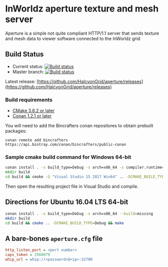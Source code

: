# InWorldz aperture texture and mesh server

Aperture is a simple not quite compliant HTTP/1.1 server that sends texture and
mesh data to viewer software connected to the InWorldz grid

## Build Status
* Current status: [![Build status](https://ci.appveyor.com/api/projects/status/0p1r2rssgtcqiisl?svg=true)](https://ci.appveyor.com/project/HalcyonGrid/aperture)
* Master branch: [![Build status](https://ci.appveyor.com/api/projects/status/0p1r2rssgtcqiisl/branch/master?svg=true)](https://ci.appveyor.com/project/HalcyonGrid/aperture/branch/master)

Latest release: [https://github.com/HalcyonGrid/aperture/releases](https://github.com/HalcyonGrid/aperture/releases)

### Build requirements
- [CMake 3.8.2 or later](https://cmake.org/)
- [Conan 1.2.1 or later](https://www.conan.io/)

You will need to add the Bincrafters conan repositores to obtain prebuilt packages:
```
conan remote add bincrafters https://api.bintray.com/conan/bincrafters/public-conan
```

### Sample cmake build command for Windows 64-bit

```cmd
conan install . -s build_type=Debug -s arch=x86_64 -s compiler.runtime=MTd --build=missing
mkdir build
cd build && cmake -G "Visual Studio 15 2017 Win64" .. -DCMAKE_BUILD_TYPE=Debug
```

Then open the resulting project file in Visual Studio and compile.

## Directions for Ubuntu 16.04 LTS 64-bit

```bash
conan install . -s build_type=Debug -s arch=x86_64 --build=missing
mkdir build
cd build && cmake .. -DCMAKE_BUILD_TYPE=Debug && make
```

## A bare-bones `aperture.cfg` file

```ini
http_listen_port = <port number>
caps_token = 2960079
whip_url = whip://<password>@<ip>:32700
```
